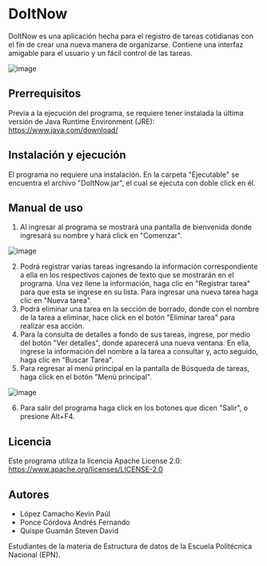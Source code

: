 # DoItNow

DoItNow es una aplicación hecha para el registro de tareas cotidianas con el fin de crear una nueva manera de
organizarse.
Contiene una interfaz amigable para el usuario y un fácil control de las tareas.

![image](https://user-images.githubusercontent.com/75549856/134092353-4229b039-f075-445a-a93c-03c68c6d8cb6.png)

## Prerrequisitos
Previa a la ejecución del programa, se requiere tener instalada la última versión de Java Runtime Environment (JRE):
https://www.java.com/download/

## Instalación y ejecución
El programa no requiere una instalación. 
En la carpeta "Ejecutable" se encuentra el archivo "DoItNow.jar", el cual se ejecuta con doble click en él.

## Manual de uso
1. Al ingresar al programa se mostrará una pantalla de bienvenida donde ingresará su nombre y hará click en "Comenzar".

![image](https://user-images.githubusercontent.com/75549856/134092323-dee2b672-40ba-48ac-a02c-df78839a787b.png)

2. Podrá registrar varias tareas ingresando la información correspondiente a ella en los respectivos cajones de texto
que se mostrarán en el programa. Una vez llene la información, haga clic en "Registrar tarea" para que esta se ingrese
en su lista. Para ingresar una nueva tarea haga clic en "Nueva tarea".
3. Podrá eliminar una tarea en la sección de borrado, donde con el nombre de la tarea a eliminar, hace click en el botón
"Eliminar tarea" para realizar esa acción.
4. Para la consulta de detalles a fondo de sus tareas, ingrese, por medio del botón "Ver detalles", donde aparecerá una
nueva ventana. En ella, ingrese la información del nombre a la tarea a consultar y, acto seguido, haga clic en "Buscar Tarea".
5. Para regresar al menú principal en la pantalla de Búsqueda de tareas, haga click en el botón "Menú principal".

![image](https://user-images.githubusercontent.com/75549856/134092342-da0ab2f3-dac1-4624-a0e6-b0650be0964d.png)

6. Para salir del programa haga click en los botones que dicen "Salir", o presione Alt+F4.

## Licencia
Este programa utiliza la licencia Apache License 2.0: https://www.apache.org/licenses/LICENSE-2.0

## Autores
- López Camacho Kevin Paúl
- Ponce Córdova Andrés Fernando
- Quispe Guamán Steven David

Estudiantes de la materia de Estructura de datos de la Escuela Politécnica Nacional (EPN).
